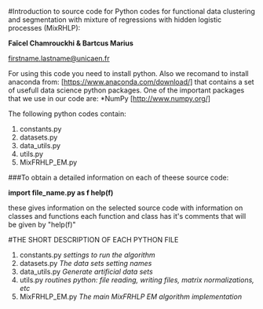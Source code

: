 #Introduction to source code for Python codes for functional data clustering and segmentation with mixture of regressions with hidden logistic processes (MixRHLP): 

**Faĩcel Chamrouckhi & Bartcus Marius**

firstname.lastname@unicaen.fr



For using this code you need to install python.
Also we recomand to install anaconda from: [https://www.anaconda.com/download/] that contains a set of usefull data science python packages.
One of the important packages that we use in our code are:
*NumPy [http://www.numpy.org/]


The following python codes contain:
1) constants.py
2) datasets.py
3) data_utils.py
4) utils.py
5) MixFRHLP_EM.py


###To obtain a detailed information on each of theese source code:

**import file_name.py as f
help(f)**

these gives information on the selected source code with information on classes and functions
each function and class has it's comments that will be given by "help(f)"



#THE SHORT DESCRIPTION OF EACH PYTHON FILE
1) constants.py	_settings to run the algorithm_                        
2) datasets.py _The data sets setting names_
4) data_utils.py _Generate artificial data sets_
5) utils.py _routines python: file reading, writing files, matrix normalizations, etc_
6) MixFRHLP_EM.py _The main MixFRHLP EM algorithm implementation_
